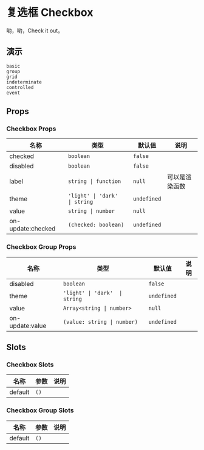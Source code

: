 # 复选框 Checkbox
哟，哟，Check it out。

## 演示
```demo
basic
group
grid
indeterminate
controlled
event
```

## Props
### Checkbox Props
|名称|类型|默认值|说明|
|-|-|-|-|
|checked|`boolean`|`false`||
|disabled|`boolean`|`false`||
|label|`string \| function`|`null`|可以是渲染函数|
|theme|`'light' \| 'dark'  \| string`|`undefined`||
|value|`string \| number`|`null`||
|on-update:checked|`(checked: boolean)`|`undefined`||

### Checkbox Group Props
|名称|类型|默认值|说明|
|-|-|-|-|
|disabled|`boolean`|`false`||
|theme|`'light' \| 'dark'  \| string`|`undefined`||
|value|`Array<string \| number>`|`null`||
|on-update:value|`(value: string \| number)`|`undefined`||

## Slots
### Checkbox Slots
|名称|参数|说明|
|-|-|-|
|default|`()`||

### Checkbox Group Slots
|名称|参数|说明|
|-|-|-|
|default|`()`||
